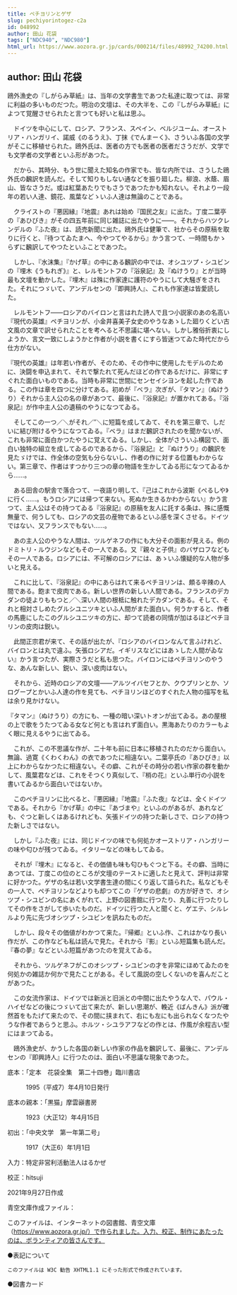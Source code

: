 ```yaml
---
title: ペチヨリンとゲザ
slug: pechiyorintogez-c2a
id: 048992
author: 田山 花袋
tags: ["NDC940", "NDC980"]
html_url: https://www.aozora.gr.jp/cards/000214/files/48992_74200.html
---
```


## author: 田山 花袋

鴎外漁史の『しがらみ草紙』は、当年の文学書生であつた私達に取つては、非常に利益の多いものだつた。明治の文壇は、その大半を、この『しがらみ草紙』によつて覚醒させられたと言つても好いと私は思ふ。

　ドイツを中心にして、ロシア、フランス、スペイン、ベルジユーム、オーストリア・ハンガリイ、諾威《のるうえ》、丁抹《でんまーく》、さういふ各国の文学がそこに移植せられた。鴎外氏は、医者の方でも医者の医者ださうだが、文学でも文学者の文学者といふ形があつた。

　だから、其時分、もう世に聞えた知名の作家でも、皆な内所では、さうした鴎外氏の飜訳を読んだ。そして知りもしない通などを振り廻した。柳浪、水蔭、眉山、皆なさうだ。或は紅葉あたりでもさうであつたかも知れない。それより一段年の若い人達、鏡花、風葉などゝいふ人達は無論のことである。

　クライストの『悪因縁』『地震』あれは始め『国民之友』に出た。丁度二葉亭の『あひびき』がその四五年前に同じ雑誌に出たやうに――。それからハツクレンデルの『ふた夜』は、読売新聞に出た。鴎外氏は健筆で、社からその原稿を取りに行くと、『待つてゐたまへ、今やつてやるから』かう言つて、一時間もかゝらずに飜訳してやつたといふことであつた。

　しかし、『水沫集』『かげ草』の中にある飜訳の中では、オシユツプ・シユビンの『埋木《うもれぎ》』と、レルモントフの『浴泉記』及『ぬけうり』とが当時最も文壇を動かした。『埋木』は殊に作家達に護符のやうにして大騒ぎをされた。それにつゞいて、アンデルセンの『即興詩人』、これも作家達は皆愛読した。

　レルモントフ――ロシアのバイロンと言はれた詩人で且つ小説家のあの名高い『現代の英雄』ペチヨリンが、小金井喜美子女史のやうなあゝした廻りくどい古文風の文章で訳せられたことを考へると不思議に堪へない。しかし雅俗折衷にしようか、言文一致にしようかと作者が小説を書くにすら皆迷つてゐた時代だから仕方がない。

『現代の英雄』は年若い作者が、そのため、その作中に使用したモデルのために、決闘を申込まれて、それで撃たれて死んだほどの作であるだけに、非常にすぐれた面白いものである。当時も非常に世間にセンセイシヨンを起した作である。この作は章を四つに分けてある。初めが『ベラ』次ぎが、『タマン』（ぬけうり）それから主人公の名の章があつて、最後に、『浴泉記』が置かれてある。『浴泉記』が作中主人公の遺稿のやうになつてゐる。

　そしてこの一つ／＼がそれ／″＼に短篇を成してゐて、それを第三章で、しだいに結び附けるやうになつてゐる。『ベラ』はまだ飜訳されたのを聞かないが、これも非常に面白かつたやうに覚えてゐる。しかし、全体がさういふ構図で、面白い独特の組立を成してゐるのであるから、『浴泉記』と『ぬけうり』の飜訳を見たゞけでは、作全体の空気も分らないし、作者の作に対する位置もわからない。第三章で、作者はすつかり三つの章の物語を生かしてゐる形になつてゐるから……。

　ある田舎の駅舎で落合つて、一夜語り明して、『己はこれから波斯《ぺるしや》に行く……。もうロシアには帰つて来ない。死ぬか生きるかわからない』かう言つて、主人公はその持つてゐる『浴泉記』の原稿を友人に託する条は、殊に感慨無量で、何うしても、ロシアの文芸の産物であるといふ感を深くさせる。ドイツではない、又フランスでもない……。

　あの主人公のやうな人間は、ツルゲネフの作にも大分その面影が見える。例のドミトリ・ルウジンなどもその一人である。又『親々と子供』のバザロフなどもその一人である。ロシアには、不可解のロシアには、あゝいふ懐疑的な人物が多いと見える。

　これに比して、『浴泉記』の中にあらはれて来るペチヨリンは、頗る辛辣の人間である。飽まで皮肉である。新しい世界の新しい人間である。フランスのデカダンの徒よりももつと／＼深い人間の根柢に触れたデカダンである。そして、それと相対さしめたグルシユニツキといふ人間がまた面白い。何うかすると、作者の馬鹿にしたこのグルシユニツキの方に、却つて読者の同情が加はるほどペチヨリンの皮肉は鋭い。

　此間正宗君が来て、その話が出たが、『ロシアのバイロンなんて言ふけれど、バイロンとは丸で違ふ。矢張ロシアだ。イギリスなどにはあゝした人間がゐない』かう言つたが、実際さうだと私も思つた。バイロンにはペチヨリンのやうな、あんな新しい、鋭い、深い皮肉はない。

　それから、近時のロシアの文壇――アルツイバセフとか、クウプリンとか、ソログープとかいふ人達の作を見ても、ペチヨリンほどのすぐれた人物の描写を私は余り見かけない。

『タマン』（ぬけうり）の方にも、一種の暗い深いトオンが出てゐる。あの屋根の上で歌をうたつてゐる女など何とも言はれず面白い。黒海あたりのカラーもよく眼に見えるやうに出てゐる。

　これが、この不思議な作が、二十年も前に日本に移植されたのだから面白い。無論、過寛《くわくわん》の衣であつたに相違ない。二葉亭氏の『あひびき』以上にわからなかつたに相違ない。その癖、これがその時分の若い作家の群を動かして、風葉君などは、これをそつくり真似して、『梢の花』といふ単行の小説を書いてゐるから面白いではないか。

　このペチヨリンに比べると、『悪因縁』『地震』『ふた夜』などは、全くドイツである。それから『かげ草』の中に『あづまや』といふのがあるが、あれなども、ぐつと新しくはあるけれども、矢張ドイツの持つた新しさで、ロシアの持つた新しさではない。

　しかし『ふた夜』には、同じドイツの味でも何処かオーストリア・ハンガリーの味や匂ひが残つてゐる。イタリーなどの味もしてゐる。

　それが『埋木』になると、その価値も味も匂ひもぐつと下る。その癖、当時にあつては、丁度この位のところが文壇のテーストに適したと見えて、評判は非常に好かつた。ゲザの名は若い文学書生達の間にくり返して語られた。私などもその一人で、ペチヨリンなどよりも却つてこの『ゲザの悲劇』の方が好きで、オシツプ・シユビンの名にあくがれて、上野の図書館に行つたり、丸善に行つたりしてその作をさがして歩いたものだ。ドイツに行つた人と聞くと、ゲエテ、シルレルより先に先づオシツプ・シユビンを訊ねたものだ。

　しかし、段々その価値がわかつて来た。『帰郷』といふ作、これはかなり長い作だが、この作なども私は読んで見た。それから『影』といふ短篇集も読んだ。『春の夢』などといふ短篇があつたのを覚えてゐる。

　それから、ツルゲネフがこのオシツプ・シユビンの才を非常にほめてゐたのを何処かの雑誌か何かで見たことがある。そして風説の空しくないのを喜んだことがあつた。

　この女流作家は、ドイツでは新派と旧派との中間に出たやうな人で、パウル・ハイゼなどの後につゞいて出て来たが、新しい思潮が、輓近《ばんきん》派が確然首をもたげて来たので、その間に挟まれて、右にも左にも出られなくなつたやうな作者であらうと思ふ。ホルツ・シユラアフなどの作とは、作風が余程古い型にはまつてゐる。

　鴎外漁史が、かうした各国の新しい作家の作品を飜訳して、最後に、アンデルセンの『即興詩人』に行つたのは、面白い不思議な現象であつた。













底本：「定本　花袋全集　第二十四巻」臨川書店

　　　1995（平成7）年4月10日発行

底本の親本：「黒猫」摩雲巓書房

　　　1923（大正12）年4月15日

初出：「中央文学　第一年第二号」

　　　1917（大正6）年1月1日

入力：特定非営利活動法人はるかぜ

校正：hitsuji

2021年9月27日作成

青空文庫作成ファイル：

このファイルは、インターネットの図書館、青空文庫（https://www.aozora.gr.jp/）で作られました。入力、校正、制作にあたったのは、ボランティアの皆さんです。











●表記について


	このファイルは W3C 勧告 XHTML1.1 にそった形式で作成されています。







●図書カード